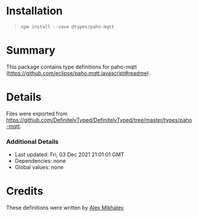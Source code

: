 # Installation
> `npm install --save @types/paho-mqtt`

# Summary
This package contains type definitions for paho-mqtt (https://github.com/eclipse/paho.mqtt.javascript#readme).

# Details
Files were exported from https://github.com/DefinitelyTyped/DefinitelyTyped/tree/master/types/paho-mqtt.

### Additional Details
 * Last updated: Fri, 03 Dec 2021 21:01:01 GMT
 * Dependencies: none
 * Global values: none

# Credits
These definitions were written by [Alex Mikhalev](https://github.com/amikhalev).
